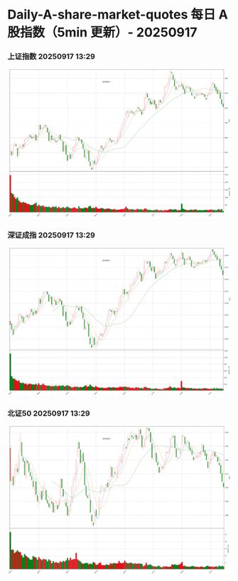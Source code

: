 
# Daily-A-share-market-quotes 每日 A 股指数（5min 更新）- 20250917

### 上证指数 20250917 13:29
![](./fig/2025/9/20250917-sh000001.png)

### 深证成指 20250917 13:29
![](./fig/2025/9/20250917-sz399001.png)

### 北证50 20250917 13:29
![](./fig/2025/9/20250917-bj899050.png)
